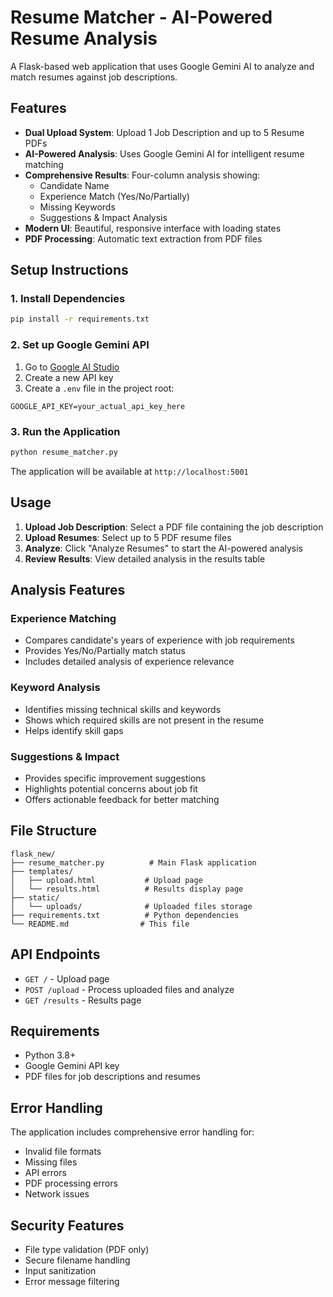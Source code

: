 # Resume Matcher - AI-Powered Resume Analysis

A Flask-based web application that uses Google Gemini AI to analyze and match resumes against job descriptions.

## Features

- **Dual Upload System**: Upload 1 Job Description and up to 5 Resume PDFs
- **AI-Powered Analysis**: Uses Google Gemini AI for intelligent resume matching
- **Comprehensive Results**: Four-column analysis showing:
  - Candidate Name
  - Experience Match (Yes/No/Partially)
  - Missing Keywords
  - Suggestions & Impact Analysis
- **Modern UI**: Beautiful, responsive interface with loading states
- **PDF Processing**: Automatic text extraction from PDF files

## Setup Instructions

### 1. Install Dependencies
```bash
pip install -r requirements.txt
```

### 2. Set up Google Gemini API
1. Go to [Google AI Studio](https://makersuite.google.com/app/apikey)
2. Create a new API key
3. Create a `.env` file in the project root:
```
GOOGLE_API_KEY=your_actual_api_key_here
```

### 3. Run the Application
```bash
python resume_matcher.py
```

The application will be available at `http://localhost:5001`

## Usage

1. **Upload Job Description**: Select a PDF file containing the job description
2. **Upload Resumes**: Select up to 5 PDF resume files
3. **Analyze**: Click "Analyze Resumes" to start the AI-powered analysis
4. **Review Results**: View detailed analysis in the results table

## Analysis Features

### Experience Matching
- Compares candidate's years of experience with job requirements
- Provides Yes/No/Partially match status
- Includes detailed analysis of experience relevance

### Keyword Analysis
- Identifies missing technical skills and keywords
- Shows which required skills are not present in the resume
- Helps identify skill gaps

### Suggestions & Impact
- Provides specific improvement suggestions
- Highlights potential concerns about job fit
- Offers actionable feedback for better matching

## File Structure

```
flask_new/
├── resume_matcher.py          # Main Flask application
├── templates/
│   ├── upload.html           # Upload page
│   └── results.html          # Results display page
├── static/
│   └── uploads/              # Uploaded files storage
├── requirements.txt          # Python dependencies
└── README.md                # This file
```

## API Endpoints

- `GET /` - Upload page
- `POST /upload` - Process uploaded files and analyze
- `GET /results` - Results page

## Requirements

- Python 3.8+
- Google Gemini API key
- PDF files for job descriptions and resumes

## Error Handling

The application includes comprehensive error handling for:
- Invalid file formats
- Missing files
- API errors
- PDF processing errors
- Network issues

## Security Features

- File type validation (PDF only)
- Secure filename handling
- Input sanitization
- Error message filtering
